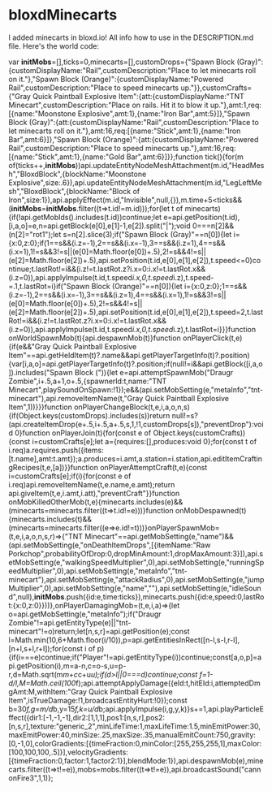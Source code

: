 # bloxdMinecarts
I added minecarts in bloxd.io! All info how to use in the DESCRIPTION.md file.
Here's the world code:

  var __initMobs__=[],ticks=0,minecarts=[],customDrops={"Spawn Block (Gray)":{customDisplayName:"Rail",customDescription:"Place to let minecarts roll on it."},"Spawn Block (Orange)":{customDisplayName:"Powered Rail",customDescription:"Place to speed minecarts up."}},customCrafts={"Gray Quick Paintball Explosive Item":{att:{customDisplayName:"TNT Minecart",customDescription:"Place on rails. Hit it to blow it up."},amt:1,req:[{name:"Moonstone Explosive",amt:1},{name:"Iron Bar",amt:5}]},"Spawn Block (Gray)":{att:{customDisplayName:"Rail",customDescription:"Place to let minecarts roll on it."},amt:16,req:[{name:"Stick",amt:1},{name:"Iron Bar",amt:6}]},"Spawn Block (Orange)":{att:{customDisplayName:"Powered Rail",customDescription:"Place to speed minecarts up."},amt:16,req:[{name:"Stick",amt:1},{name:"Gold Bar",amt:6}]}};function tick(){for(m of(ticks++,__initMobs__))api.updateEntityNodeMeshAttachment(m.id,"HeadMesh","BloxdBlock",{blockName:"Moonstone Explosive",size:.6}),api.updateEntityNodeMeshAttachment(m.id,"LegLeftMesh","BloxdBlock",{blockName:"Block of Iron",size:1}),api.applyEffect(m.id,"Invisible",null,{}),m.time+5<ticks&&(__initMobs__=__initMobs__.filter((t=>t.id!=m.id)));for(let t of minecarts){if(!api.getMobIds().includes(t.id))continue;let e=api.getPosition(t.id),[i,a,o]=e,n=api.getBlock(e[0],e[1]-1,e[2]).split("|");void 0===n[2]&&(n[2]="rot1");let s=n[2].slice(3);if("Spawn Block (Gray)"==n[0]){let i={x:0,z:0};if(1==s&&(i.z=-1),2==s&&(i.x=-1),3==s&&(i.z=1),4==s&&(i.x=1),1!=s&&3!=s||(e[0]=Math.floor(e[0])+.5),2!=s&&4!=s||(e[2]=Math.floor(e[2])+.5),api.setPosition(t.id,e[0],e[1],e[2]),t.speed<=0)continue;t.lastRot!=i&&(i.z!=t.lastRot.z?i.x=0:i.x!=t.lastRot.x&&(i.z=0)),api.applyImpulse(t.id,t.speed*i.x,0,t.speed*i.z),t.speed-=.1,t.lastRot=i}if("Spawn Block (Orange)"==n[0]){let i={x:0,z:0};1==s&&(i.z=-1),2==s&&(i.x=-1),3==s&&(i.z=1),4==s&&(i.x=1),1!=s&&3!=s||(e[0]=Math.floor(e[0])+.5),2!=s&&4!=s||(e[2]=Math.floor(e[2])+.5),api.setPosition(t.id,e[0],e[1],e[2]),t.speed=2,t.lastRot!=i&&(i.z!=t.lastRot.z?i.x=0:i.x!=t.lastRot.x&&(i.z=0)),api.applyImpulse(t.id,t.speed*i.x,0,t.speed*i.z),t.lastRot=i}}}function onWorldSpawnMob(t){api.despawnMob(t)}function onPlayerClick(t,e){if(e&&"Gray Quick Paintball Explosive Item"==api.getHeldItem(t)?.name&&api.getPlayerTargetInfo(t)?.position){var[i,a,o]=api.getPlayerTargetInfo(t)?.position;if(null!=i&&api.getBlock([i,a,o]).includes("Spawn Block (")){let e=api.attemptSpawnMob("Draugr Zombie",i+.5,a+1,o+.5,{spawnerId:t,name:"TNT Minecart",playSoundOnSpawn:!1});e&&(api.setMobSetting(e,"metaInfo","tnt-minecart"),api.removeItemName(t,"Gray Quick Paintball Explosive Item",1))}}}function onPlayerChangeBlock(t,e,i,a,o,n,s){if(Object.keys(customDrops).includes(s))return null!=s?(api.createItemDrop(e+.5,i+.5,a+.5,s,1,!1,customDrops[s]),"preventDrop"):void 0}function onPlayerJoin(t){for(const e of Object.keys(customCrafts)){const i=customCrafts[e];let a={requires:[],produces:void 0};for(const t of i.req)a.requires.push({items:[t.name],amt:t.amt});a.produces=i.amt,a.station=i.station,api.editItemCraftingRecipes(t,e,[a])}}function onPlayerAttemptCraft(t,e){const i=customCrafts[e];if(i){for(const e of i.req)api.removeItemName(t,e.name,e.amt);return api.giveItem(t,e,i.amt,i.att),"preventCraft"}}function onMobKilledOtherMob(t,e){minecarts.includes(e)&&(minecarts=minecarts.filter((t=>t.id!=e)))}function onMobDespawned(t){minecarts.includes(t)&&(minecarts=minecarts.filter((e=>e.id!=t)))}onPlayerSpawnMob=(t,e,i,a,o,n,s,r)=>{"TNT Minecart"==api.getMobSetting(e,"name")&&(api.setMobSetting(e,"onDeathItemDrops",[{itemName:"Raw Porkchop",probabilityOfDrop:0,dropMinAmount:1,dropMaxAmount:3}]),api.setMobSetting(e,"walkingSpeedMultiplier",0),api.setMobSetting(e,"runningSpeedMultiplier",0),api.setMobSetting(e,"metaInfo","tnt-minecart"),api.setMobSetting(e,"attackRadius",0),api.setMobSetting(e,"jumpMultiplier",0),api.setMobSetting(e,"name",""),api.setMobSetting(e,"idleSound",null),__initMobs__.push({id:e,time:ticks}),minecarts.push({id:e,speed:0,lastRot:{x:0,z:0}}))},onPlayerDamagingMob=(t,e,i,a)=>{let o=api.getMobSetting(e,"metaInfo");if("Draugr Zombie"!=api.getEntityType(e)||"tnt-minecart"!=o)return;let[n,s,r]=api.getPosition(e);const l=Math.min(10,6+Math.floor(i/10)),p=api.getEntitiesInRect([n-l,s-l,r-l],[n+l,s+l,r+l]);for(const i of p){if(i===e)continue;if("Player"!=api.getEntityType(i))continue;const[a,o,p]=api.getPosition(i),m=a-n,c=o-s,u=p-r,d=Math.sqrt(m*m+c*c+u*u);if(d>l||0===d)continue;const f=1-d/l,M=Math.ceil(100*f);api.attemptApplyDamage({eId:t,hitEId:i,attemptedDmgAmt:M,withItem:"Gray Quick Paintball Explosive Item",isTrueDamage:!1,broadcastEntityHurt:!0});const b=30*f,g=m/d*b,y=15*f,k=u/d*b;api.applyImpulse(i,g,y,k)}s+=1,api.playParticleEffect({dir1:[-1,-1,-1],dir2:[1,1,1],pos1:[n,s,r],pos2:[n,s,r],texture:"generic_2",minLifeTime:1,maxLifeTime:1.5,minEmitPower:30,maxEmitPower:40,minSize:.25,maxSize:.35,manualEmitCount:750,gravity:[0,-1,0],colorGradients:[{timeFraction:0,minColor:[255,255,255,1],maxColor:[100,100,100,.5]}],velocityGradients:[{timeFraction:0,factor:1,factor2:1}],blendMode:1}),api.despawnMob(e),minecarts.filter((t=>t!=e)),mobs=mobs.filter((t=>t!=e)),api.broadcastSound("cannonFire3",1,1)};


